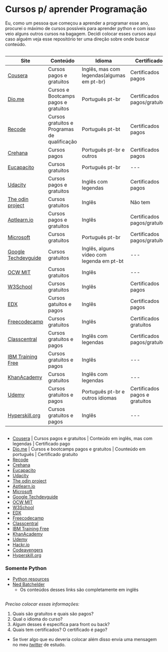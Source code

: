 # **Cursos p/ aprender Programação**
Eu, como um pessoa que começou a aprender a programar esse ano, procurei o máximo de cursos possíveis para aprender python e com isso veio alguns outros cursos na bagagem. Decidi colocar esses cursos aqui caso alguém veja esse repositório ter uma direção sobre onde buscar conteúdo.

##

| Site                                                      | Conteúdo                                     | Idioma                                     | Certificado                    |
|-----------------------------------------------------------|----------------------------------------------|--------------------------------------------|--------------------------------|
| [Cousera](https://www.coursera.org/)                      |           Cursos pagos e gratuitos           | Inglês, mas com legendas(algumas em pt-br) | Certificados pagos             |
| [Dio.me](https://www.dio.me/en)                           | Cursos e Bootcamps pagos e gratuitos         | Português pt-br                            | Certificados pagos/gratuito    |
| [Recode](https://recode.org.br/)                          | Cursos gratuitos e Programas de qualificação | Português pt-bt                            | Certificados pagos             |
| [Crehana](https://www.crehana.com/br/)                    | Cursos pagos                                 | Português pt-br e outros                   | Certificados pagos             |
| [Eucapacito](https://www.eucapacito.com.br/)              | Cursos gratuitos                             | Português pt-br                            | ---                            |
| [Udacity](https://www.udacity.com/)                       | Cursos pagos e gratuitos                     | Inglês com legendas                        | Certificados pagos             |
| [The odin project](https://www.theodinproject.com/)       | Cursos gratuitos                             | Inglês                                     | Não tem                        |
| [Aptlearn.io](https://aptlearn.io/)                       | Cursos pagos e gratuitos                     | Inglês                                     | Certificados pagos/gratuitos   |
| [Microsoft](https://docs.microsoft.com/pt-br/learn/)      | Cursos gratuitos                             | Português pt-br                            | Certificados pagos/gratuitos   |
| [Google Techdevguide](http://techdevguide.withgoogle.com) | Cursos gratuitos                             | Inglês, alguns vídeo com legenda em pt-bt  | ---                            |
| [OCW MIT](http://ocw.mit.edu)                             | Cursos gratuitos                             | Inglês                                     | ---                            |
| [W3School](http://w3schools.com)                          | Cursos gratuitos                             | Inglês                                     | Certificados pagos             |
| [EDX](http://edx.org)                                     | Cursos gatuitos e pagos                      | Inglês                                     | Certificados pagos             |
| [Freecodecamp](http://freecodecamp.org)                   | Cursos gratuitos                             | Inglês                                     | Certificados gratuitos         |
| [Classcentral](http://classcentral.com)                   | Cursos gratuitos e pagos                     | Inglês com legendas                        | Certificados pagos/gratuitos   |
| [IBM Training Free](http://ibm.com/training/free)         | Cursos gratuitos e pagos                     | Inglês                                     | ---                            |
| [KhanAcademy](http://khanacademy.org)                     | Cursos gratuitos                             | Inglês com legendas                        | ---                            |
| [Udemy](http://udemy.com)                                 | Cursos gratuitos e pagos                     | Português pt-br e outros idiomas           | Certificados pagos e gratuitos |
| [Hyperskill.org](https://hyperskill.org/tracks)           | Cursos gratuitos e pagos                     | Inglês                                     | ---                            |
## 

- [Cousera](https://www.coursera.org/) | Cursos pagos e gratuitos | Conteúdo em inglês, mas com legendas | Certificado pago 
- [Dio.me](https://www.dio.me/en) | Cursos e bootcamps pagos e gratuitos | Counteúdo em português | Certificado gratuito
- [Recode](https://recode.org.br/) 
- [Crehana](https://www.crehana.com/br/) 
- [Eucapacito](https://www.eucapacito.com.br/) 
- [Udacity](https://www.udacity.com/) 
- [The odin project](https://www.theodinproject.com/) 
- [Aptlearn.io](https://aptlearn.io/) 
- [Microsoft](https://docs.microsoft.com/pt-br/learn/) 
- [Google Techdevguide](http://techdevguide.withgoogle.com) 
- [OCW MIT](http://ocw.mit.edu) 
- [W3School](http://w3schools.com) 
- [EDX](http://edx.org)  
- [Freecodecamp](http://freecodecamp.org) 
- [Classcentral](http://classcentral.com) 
- [IBM Training Free](http://ibm.com/training/free) 
- [KhanAcademy](http://khanacademy.org) 
- [Udemy](http://udemy.com) 
- [Hackr.io](http://hackr.io)
- [Codeavengers](http://codeavengers.com/jr)
- [Hyperskill.org](https://hyperskill.org/tracks) 

### **Somente Python**

- [Python resources](https://www.pythondiscord.com/resources/) 
- [Ned Batchelder](https://nedbatchelder.com/text/kindling.html)
    - Os conteúdos desses links são completamente em inglês


##

*Preciso colocar essas informações:*
1. Quais são gratuitos e quais são pagos?  
2. Qual o idioma do curso?            
3. Algum desses é específica para front ou back?
4. Quais tem certificados? O certificado é pago?
  
* Se tiver algo que eu deveria colocar além disso envia uma mensagem no meu *[twitter](https://twitter.com/AprendendoPyton)* de estudo.
